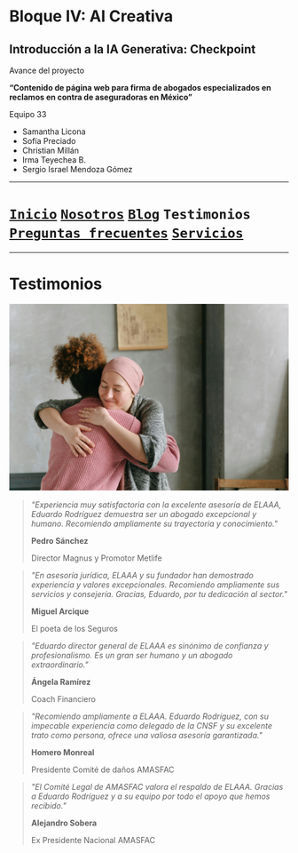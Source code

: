 # Bloque IV: AI Creativa 

## Introducción a la IA Generativa: Checkpoint 

Avance del proyecto

__“Contenido de página web para firma de abogados especializados en reclamos en contra de aseguradoras en México”__

Equipo 33

- Samantha Licona
- Sofía Preciado
- Christian Millán
- Irma Teyechea B.
- Sergio Israel Mendoza Gómez


---
# [`Inicio`](../README.md) [`Nosotros`](../nosotros/README.md) [`Blog`](../blog/README.md) __`Testimonios`__ [`Preguntas frecuentes`](../FQ/README.md)  [`Servicios`](../servicios/README.md)

---

# Testimonios

![testimonios](../img/pexels-thirdman-7659454.jpg)


>_"Experiencia muy satisfactoria con la excelente asesoría de ELAAA, Eduardo Rodríguez demuestra ser un abogado excepcional y humano. Recomiendo ampliamente su trayectoria y conocimiento."_
>
> __Pedro Sánchez__
>
> Director Magnus y Promotor Metlife


>_"En asesoría jurídica, ELAAA y su fundador han demostrado experiencia y valores excepcionales. Recomiendo ampliamente sus servicios y consejería. Gracias, Eduardo, por tu dedicación al sector."_
>
> __Miguel Arcique__
>
>El poeta de los Seguros


>_"Eduardo director general de ELAAA es sinónimo de confianza y profesionalismo. Es un gran ser humano y un abogado extraordinario."_
>
>__Ángela Ramírez__
>
>Coach Financiero


>_"Recomiendo ampliamente a ELAAA. Eduardo Rodríguez, con su impecable experiencia como delegado de la CNSF y su excelente trato como persona, ofrece una valiosa asesoría garantizada."_
>
>__Homero Monreal__
>
>Presidente Comité de daños AMASFAC


>_"El Comité Legal de AMASFAC valora el respaldo de ELAAA. Gracias a Eduardo Rodríguez y a su equipo por todo el apoyo que hemos recibido."_
>
>__Alejandro Sobera__
>
>Ex Presidente Nacional AMASFAC

